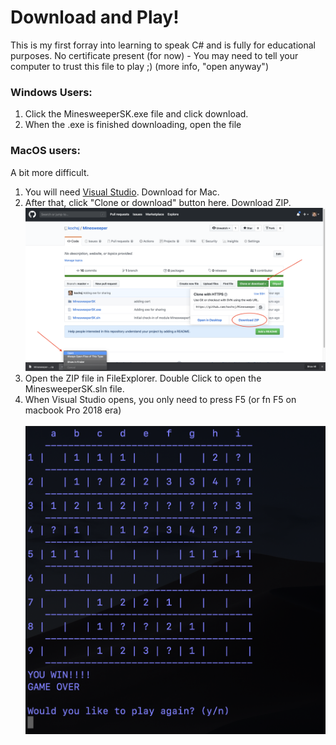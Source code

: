 # Download and Play!
This is my first forray into learning to speak C# and is fully for educational purposes. No certificate present (for now) - You may need to tell your computer to trust this file to play ;) (more info, "open anyway")
### Windows Users:
1) Click the MinesweeperSK.exe file and click download.
2) When the .exe is finished downloading, open the file
### MacOS users:
A bit more difficult.
1) You will need [Visual Studio](https://visualstudio.microsoft.com/vs/mac/). Download for Mac.
2) After that, click "Clone or download" button here. Download ZIP.
![Click to Download](downloadZIP.png)
3) Open the ZIP file in FileExplorer. Double Click to open the MinesweeperSK.sln file.
4) When Visual Studio opens, you only need to press F5 (or fn F5 on macbook Pro 2018 era)<br><br>
![minesweeperSK](minesweeperSK.png)
